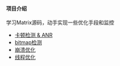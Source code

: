 #### 项目介绍
学习Matrix源码，动手实现一些优化手段和监控

* [卡顿检测 & ANR](./docs/trace.md)
* [bitmap检测](./docs/bitmap.md)
* [崩溃优化](./doc/crash.md)
* [线程优化](./doc/thread.md)